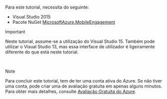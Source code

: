 
Para este tutorial, necessita do seguinte:

* Visual Studio 2015
* Pacote NuGet [MicrosoftAzure.MobileEngagement](http://go.microsoft.com/?linkid=9864592)

> [!IMPORTANT]
> Neste tutorial, assume-se a utilização do Visual Studio 15. Também pode utilizar o Visual Studio 13, mas essa interface de utilizador é ligeiramente diferente do que está neste tutorial.
> 
> 

&nbsp;

> [!NOTE]
> Para concluir este tutorial, tem de ter uma conta ativa do Azure. Se não tiver uma conta, pode criar uma de avaliação gratuita em apenas alguns minutos. Para obter mais detalhes, consulte [Avaliação Gratuita do Azure](https://azure.microsoft.com/pricing/free-trial/?WT.mc_id=A0E0E5C02&amp;returnurl=http%3A%2F%2Fazure.microsoft.com%2Fen-us%2Fdocumentation%2Farticles%2Fmobile-engagement-windows-store-dotnet-get-started).
> 
> 

<!--HONumber=Sep16_HO3-->



